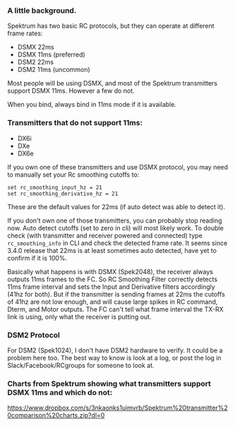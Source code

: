### A little background.
Spektrum has two basic RC protocols, but they can operate at different frame rates:
- DSMX 22ms
- DSMX 11ms (preferred)
- DSM2 22ms
- DSM2 11ms (uncommon)

Most people will be using DSMX, and most of the Spektrum transmitters support DSMX 11ms.  However a few do not.  

When you bind, always bind in 11ms mode if it is available.

### Transmitters that do not support 11ms:
- DX6i
- DXe
- DX6e

If you own one of these transmitters and use DSMX protocol, you may need to manually set your Rc smoothing cutoffs to:
```
set rc_smoothing_input_hz = 21
set rc_smoothing_derivative_hz = 21
```
These are the default values for 22ms (if auto detect was able to detect it).

If you don't own one of those transmitters, you can probably stop reading now. Auto detect cutoffs (set to zero in cli) will most likely work.  To double check (with transmitter and receiver powered and connected) type `rc_smoothing_info` in CLI and check the detected frame rate.  It seems since 3.4.0 release that 22ms is at least sometimes auto detected, have yet to confirm if it is 100%.

Basically what happens is with DSMX (Spek2048), the receiver always outputs 11ms frames to the FC.  So RC Smoothing Filter correctly detects 11ms frame interval and sets the Input and Derivative filters accordingly (41hz for both).  But if the transmitter is sending frames at 22ms the cutoffs of 41hz are not low enough, and will cause large spikes in RC command, Dterm, and Motor outputs.  The FC can't tell what frame interval the TX-RX link is using, only what the receiver is putting out.

### DSM2 Protocol

For DSM2 (Spek1024), I don't have DSM2 hardware to verify.  It could be a problem here too.  The best way to know is look at a log, or post the log in Slack/Facebook/RCgroups for someone to look at.

### Charts from Spektrum showing what transmitters support DSMX 11ms and which do not:
https://www.dropbox.com/s/3nkaonks1uimvrb/Spektrum%20transmitter%20comparison%20charts.zip?dl=0


